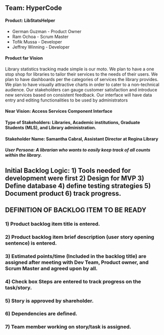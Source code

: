## Team: HyperCode

#### Product: LibStatsHelper

- German Guzman - Product Owner
- Ram Ochoa - Scrum Master
- Tofik Mussa - Developer
- Jeffrey Winning - Developer

#### Product far Vision

Library statistics tracking made simple is our moto. We plan to have a one stop shop for libraries to tailor their services to the needs of their users. We plan to have dashboards per the categories of services the library provides. We plan to have visually attractive charts in order to cater to a non-technical audience. Our stakeholders can gauge customer satisfaction and introduce new services based on consistent feedback. Our interface will have data entry and editing functionalities to be used by administrators

#### Near Vision: Access Services Component Interface
#### Type of Stakeholders: Libraries, Academic institutions, Graduate Students (MLS), and Library administration.
#### Stakeholder Name: Samantha Cabral, Assistant Director at Regina Library 
##### User Persona: A librarian who wants to easily keep track of all counts within the library.

## Initial Backlog Logic: 1) Tools needed for development were first 2) Design for MVP 3) Define database 4) define testing strategies 5) Document product 6) track progress. 


## DEFINITION OF BACKLOG ITEM TO BE READY

### 1) Product backlog item title is entered.
### 2) Product backlog item brief description (user story opening sentence) is entered.
### 3) Estimated points/time (Included in the backlog title) are assigned after meeting with Dev Team, Product owner, and Scrum Master and agreed upon by all.
### 4) Check box Steps are entered to track progress on the task/story.
### 5) Story is approved by shareholder. 
### 6) Dependencies are defined.
### 7) Team member working on story/task is assigned.

